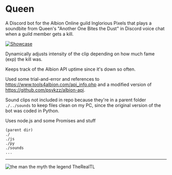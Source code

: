# Queen

A Discord bot for the Albion Online guild Inglorious Pixels that plays a soundbite from Queen's "Another One Bites the Dust" in Discord voice chat when a guild member gets a kill.

[![Showcase](https://img.youtube.com/vi/zFF9b76-SwE/0.jpg)](https://youtu.be/zFF9b76-SwE)

Dynamically adjusts intensity of the clip depending on how much fame (exp) the kill was.

Keeps track of the Albion API uptime since it's down so often.

Used some trial-and-error and references to https://www.tools4albion.com/api_info.php and a modified version of https://github.com/psykzz/albion-api.

Sound clips not included in repo because they're in a parent folder `./../sounds` to keep files clean on my PC, since the original version of the bot was coded in Python.

Uses node.js and some Promises and stuff

```
(parent dir)
./
./js
./py
./sounds
...
```

---

![the man the myth the legend TheRealTL](https://i.imgur.com/G2JRPhE.png)
